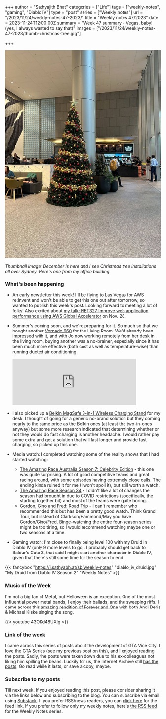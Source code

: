 +++
author = "Sathyajith Bhat"
categories = ["Life"]
tags = ["weekly-notes",  "gaming", "Diablo IV"]
type = "post"
series = ["Weekly notes"]
url = "/2023/11/24/weekly-notes-47-2023/"
title = "Weekly notes 47/2023"
date = 2023-11-24T12:00:00Z
summary = "Week 47 summary - Vegas, baby! (yes, I always wanted to say that)"
images = ["/2023/11/24/weekly-notes-47-2023/thumb-christmas-tree.jpg"]

+++

![](thumb-christmas-tree.jpg)

_Thumbnail image: December is here and I see Christmas tree installations all over Sydney. Here's one from my office building._ 

### What's been happening

* An early newsletter this week! I'll be flying to Las Vegas for AWS re:Invent and won't be able to get this one out after tomorrow, so wanted to publish this week's post. Looking forward to meeting a lot of folks! Also excited about [my talk: NET327 Improve web application performance using AWS Global Accelerator](https://hub.reinvent.awsevents.com/attendee-portal/catalog/?search=NET327) on Nov. 28.
* Summer's coming soon, and we're preparing for it. So much so that we bought another [Vornado 660](/2023/01/21/weekly-notes-03-2023/) for the Living Room. We'd already been impressed with it, and with Jo now working remotely from her desk in the living room, buying another was a no-brainer, especially since it has been much more effective (both cost as well as temperature-wise) than running ducted air conditioning. 
    <iframe title="Pixelfed Post Embed" src="https://pxl.mx/p/sathyabhat/629559058223636112/embed?caption=true&likes=false&layout=full" class="pixelfed__embed" style="max-width: 100%; border: 0" width="400" allowfullscreen="allowfullscreen"></iframe><script async defer src="https://pxl.mx/embed.js"></script>

* I also picked up a [Belkin MagSafe 3-in-1 Wireless Charging Stand](https://www.belkin.com/au/3-in-1-wireless-charger-with-official-magsafe-charging-15w/P-WIZ017.html) for my desk. I thought of going for a generic no-brand solution but they coming nearly to the same price as the Belkin ones (at least the two-in-ones anyway) but some more research indicated that determining whether or not they would do fast charging is another headache. I would rather pay some extra and get a solution that will last longer and provide fast charging, so picked up this one.
* Media watch: I completed watching some of the reality shows that I had started watching:
    * [The Amazing Race Australia Season 7: Celebrity Edition](https://trakt.tv/shows/the-amazing-race-australia/seasons/7) - this one was quite surprising. A lot of good competitive teams and great racing around, with some episodes having extremely close calls. The ending kinda ruined it for me (I won't spoil it), but still worth a watch.
    * [The Amazing Race Season 34](https://trakt.tv/shows/the-amazing-race-2001/seasons/34) - I didn't like a lot of changes the season had brought in due to COVID restrictions (specifically, the starting together bit) and most of the teams were quite boring.
    * [Gordon, Gino and Fred: Road Trip](https://trakt.tv/shows/gordon-gino-and-fred-s-road-trip) - I can't remember who recommended this but has been a pretty good watch. Think Grand Tour, but instead of Clarkson/Hammond/May you have Gordon/Gino/Fred. Binge-watching the entire four-season series might be too tiring, so I would recommend watching maybe one or two seasons at a time. 
* Gaming watch: I'm close to finally being level 100 with my Druid in Diablo IV (only 9 more levels to go). I probably should get back to Baldur's Gate 3, that said I might start another character in Diablo IV, given that there's still some time for the season to end. 

{{< fancybox "https://i.sathyabh.at/sb/weekly-notes" "diablo_iv_druid.jpg" "My Druid from Diablo IV Season 2" "Weekly Notes" >}}

### Music of the Week

I'm not a big fan of Metal, but Helloween is an exception. One of the most influential power metal bands, I enjoy their ballads, and the sweeping riffs. I came across this [amazing rendition of Forever and One](https://www.youtube.com/watch?v=43OKd48UXIg) with both Andi Deris & Michael Kiske singing the song. 

{{< youtube 43OKd48UXIg >}}

### Link of the week

I came across this series of posts about the development of GTA Vice City. I love the GTA Series (see my previous post on this), and I enjoyed reading the posts. Sadly, the posts were taken down due to his ex-colleagues not liking him spilling the beans. Luckily for us, the Internet Archive still [has the posts](https://web.archive.org/web/20231122005820/https://insiderockstarnorth.blogspot.com/). Go read while it lasts, or save a copy, maybe. 

### Subscribe to my posts

Till next week. If you enjoyed reading this post, please consider sharing it via the links below and subscribing to the blog. You can subscribe via email using [Substack](https://sathyabhat.substack.com/). If you prefer RSS/news readers, you can [click here](https://sathyabh.at/index.xml) for the feed link. If you prefer to follow only my weekly notes, here's [the RSS feed](https://sathyabh.at/series/weekly-notes/index.xml) for the Weekly Notes series. 